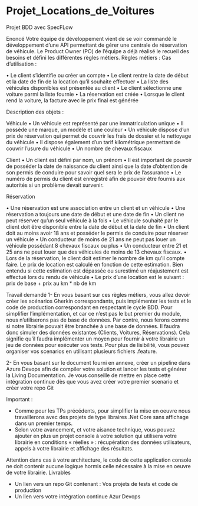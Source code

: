 # Projet_Locations_de_Voitures
Projet BDD avec SpecFLow 

Enoncé
Votre équipe de développement vient de se voir commandé le développement d’une API permettant de gérer une centrale de réservation de véhicule.
Le Product Owner (PO) de l’équipe a déjà réalisé le recueil des besoins et défini les différentes règles métiers.
Règles métiers :
Cas d’utilisation :

• Le client s’identifie ou créer un compte
• Le client rentre la date de début et la date de fin de la location qu’il souhaite effectuer
• La liste des véhicules disponibles est présentée au client
• Le client sélectionne une voiture parmi la liste fournie
• La réservation est créée
• Lorsque le client rend la voiture, la facture avec le prix final est générée

Description des objets :

Véhicule
• Un véhicule est représenté par une immatriculation unique
• Il possède une marque, un modèle et une couleur
• Un véhicule dispose d’un prix de réservation qui permet de couvrir les frais de dossier et le nettoyage du véhicule
• Il dispose également d’un tarif kilométrique permettant de couvrir l’usure du véhicule
• Un nombre de chevaux fiscaux

Client
• Un client est défini par nom, un prénom
• Il est important de pouvoir de posséder la date de naissance du client ainsi que la date d’obtention de son permis de conduire pour savoir quel sera le prix de l’assurance
• Le numéro de permis du client est enregistré afin de pouvoir être fournis aux autorités si un problème devait survenir.


Réservation

• Une réservation est une association entre un client et un véhicule
• Une réservation a toujours une date de début et une date de fin
• Un client ne peut réserver qu’un seul véhicule à la fois
• Le véhicule souhaité par le client doit être disponible entre la date de début et la date de fin
• Un client doit au moins avoir 18 ans et posséder le permis de conduire pour réserver un véhicule
• Un conducteur de moins de 21 ans ne peut pas louer un véhicule possédant 8 chevaux fiscaux ou plus
• Un conducteur entre 21 et 25 ans ne peut louer que des véhicules de moins de 13 chevaux fiscaux.
• Lors de la réservation, le client doit estimer le nombre de km qu’il compte faire. Le prix de location est calculé en fonction de cette estimation. Bien entendu si cette estimation est dépassée ou surestimé un réajustement est effectué lors du rendu de véhicule
• Le prix d’une location est le suivant : prix de base + prix au km * nb de km

Travail demandé
1- 
En vous basant sur ces règles métiers, vous allez devoir créer les scénarios Gherkin correspondants, puis implémenter les tests et le code de production correspondant en respectant le cycle BDD.
Pour simplifier l’implémentation, et car ce n’est pas le but premier du module, nous n’utiliserons pas de base de données.
Par contre, nous ferons comme si notre librairie pouvait être branchée à une base de données.
Il faudra donc simuler des données existantes (Clients, Voitures, Réservations).
Cela signifie qu’il faudra implémenter un moyen pour fournir à votre librairie un jeu de données pour exécuter vos tests.
Pour plus de lisibilité, vous pouvez organiser vos scenarios en utilisant plusieurs fichiers .feature.

2- 
En vous basant sur le document fourni en annexe, créer un pipeline dans Azure Devops afin de compiler votre solution et lancer les tests et générer la Living Documentation. Je vous conseille de mettre en place cette
intégration continue dès que vous avez créer votre premier scenario et créer votre repo Git

Important :

- Comme pour les TPs précédents, pour simplifier la mise en oeuvre nous travaillerons avec des projets de type libraires .Net Core sans affichage dans un premier temps.
- Selon votre avancement, et votre aisance technique, vous pouvez ajouter en plus un projet console à votre solution qui utilisera votre librairie en conditions « réelles » : récupération des données utilisateurs, appels à votre librairie et affichage des résultats.


Attention dans cas à votre architecture, le code de cette application console ne doit contenir aucune logique hormis celle nécessaire à la mise en oeuvre de votre librairie.
Livrables
- Un lien vers un repo Git contenant : Vos projets de tests et code de production
- Un lien vers votre intégration continue Azur Devops
